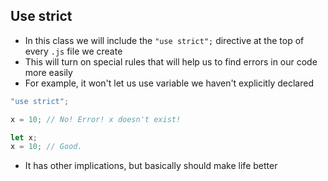 ## Use strict

- In this class we will include the `"use strict";` directive at the top of every `.js` file we create
- This will turn on special rules that will help us to find errors in our code more easily
- For example, it won't let us use variable we haven't explicitly declared

```javascript
"use strict";

x = 10; // No! Error! x doesn't exist!

let x;
x = 10; // Good.
```

- It has other implications, but basically should make life better
